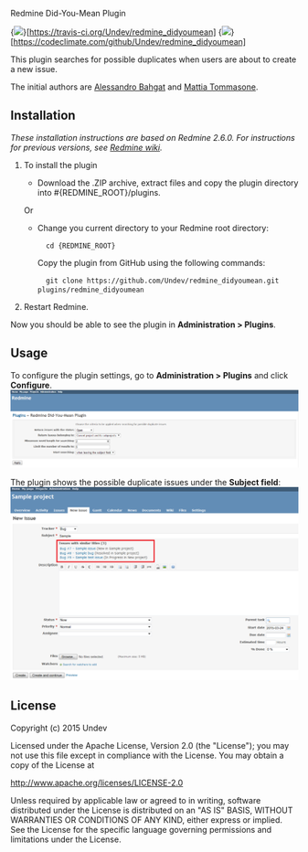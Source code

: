 Redmine Did-You-Mean Plugin

{<img src="https://travis-ci.org/Undev/redmine_didyoumean.png" />}[https://travis-ci.org/Undev/redmine_didyoumean]
{<img src="https://codeclimate.com/github/Undev/redmine_didyoumean.png" />}[https://codeclimate.com/github/Undev/redmine_didyoumean]

This plugin searches for possible duplicates when users are about to create a new issue.

The initial authors are [Alessandro Bahgat](http://blog.abahgat.com/) and [Mattia Tommasone](http://www.raibaz.com/).

## Installation

*These installation instructions are based on Redmine 2.6.0. For instructions for previous versions, see [Redmine wiki](http://www.redmine.org/projects/redmine/wiki/Plugins).*

1. To install the plugin
    * Download the .ZIP archive, extract files and copy the plugin directory into #{REDMINE_ROOT}/plugins.
    
    Or

    * Change you current directory to your Redmine root directory:  

            cd {REDMINE_ROOT}
            
      Copy the plugin from GitHub using the following commands:
      
            git clone https://github.com/Undev/redmine_didyoumean.git plugins/redmine_didyoumean
            
2. Restart Redmine.

Now you should be able to see the plugin in **Administration > Plugins**.

## Usage

To configure the plugin settings, go to **Administration > Plugins** and click **Configure**.  
![plugin settings](didyoumean_1.PNG)

The plugin shows the possible duplicate issues under the **Subject field**:
![similar issues](didyoumean_2.PNG)

## License

Copyright (c) 2015 Undev

Licensed under the Apache License, Version 2.0 (the "License");
you may not use this file except in compliance with the License.
You may obtain a copy of the License at

http://www.apache.org/licenses/LICENSE-2.0

Unless required by applicable law or agreed to in writing, software
distributed under the License is distributed on an "AS IS" BASIS,
WITHOUT WARRANTIES OR CONDITIONS OF ANY KIND, either express or implied.
See the License for the specific language governing permissions and
limitations under the License.
